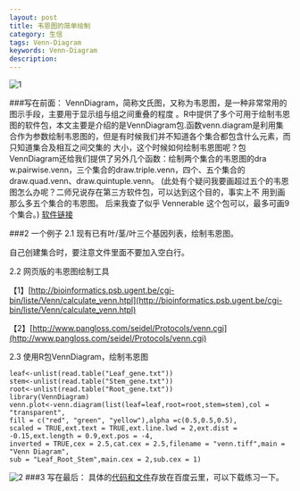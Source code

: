 ```yaml
---
layout: post
title: 韦恩图的简单绘制
category: 生信 
tags: Venn-Diagram  
keywords: Venn-Diagram
description: 
---
```

![1](/public/img/post/five.png)

###写在前面：
 VennDiagram，简称文氏图，又称为韦恩图，是一种非常常用的图示手段，主要用于显示组与组之间重叠的程度
 。R中提供了多个可用于绘制韦恩图的软件包，本文主要是介绍的是VennDiagram包.函数venn.diagram是利用集
 合作为参数绘制韦恩图的，但是有时候我们并不知道各个集合都包含什么元素，而只知道集合及相互之间交集的
 大小，这个时候如何绘制韦恩图呢？包VennDiagram还给我们提供了另外几个函数：绘制两个集合的韦恩图的dra
 w.pairwise.venn，三个集合的draw.triple.venn，四个、五个集合的draw.quad.venn、draw.quintuple.venn。
 (此处有个疑问我要画超过五个的韦恩图怎么办呢？二师兄说存在第三方软件包，可以达到这个目的，事实上不
 用到画那么多五个集合的韦恩图。
 后来我查了似乎 Vennerable 这个包可以，最多可画9个集合。)
[软件链接](https://github.com/js229/Vennerable)

###2 一个例子
2.1 现有已有叶/茎/叶三个基因列表，绘制韦恩图。

自己创建集合时，要注意文件里面不要加入空白行。

2.2  网页版的韦恩图绘制工具

【1】[http://bioinformatics.psb.ugent.be/cgi-bin/liste/Venn/calculate_venn.htpl](http://bioinformatics.psb.ugent.be/cgi-bin/liste/Venn/calculate_venn.htpl)

【2】[http://www.pangloss.com/seidel/Protocols/venn.cgi](http://www.pangloss.com/seidel/Protocols/venn.cgi)

2.3  使用R包VennDiagram，绘制韦恩图

```
leaf<-unlist(read.table("Leaf_gene.txt"))
stem<-unlist(read.table("Stem_gene.txt"))
root<-unlist(read.table("Root_gene.txt"))
library(VennDiagram)
venn.plot<-venn.diagram(list(leaf=leaf,root=root,stem=stem),col = "transparent",
fill = c("red", "green", "yellow"),alpha =c(0.5,0.5,0.5),
scaled = TRUE,ext.text = TRUE,ext.line.lwd = 2,ext.dist = -0.15,ext.length = 0.9,ext.pos = -4,
inverted = TRUE,cex = 2.5,cat.cex = 2.5,filename = "venn.tiff",main = "Venn Diagram",
sub = "Leaf_Root_Stem",main.cex = 2,sub.cex = 1)
```

![2](/public/img/post/example.png)
###3 写在最后：
具体的[代码和文件](http://pan.baidu.com/s/1hrINnd6)存放在百度云里，可以下载练习一下。
